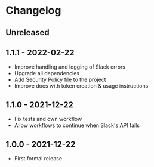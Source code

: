 # Changelog

## Unreleased


## 1.1.1 - 2022-02-22

- Improve handling and logging of Slack errors
- Upgrade all dependencies
- Add Security Policy file to the project
- Improve docs with token creation & usage instructions

## 1.1.0 - 2021-12-22

- Fix tests and own workflow
- Allow workflows to continue when Slack's API fails

## 1.0.0 - 2021-12-22

- First formal release

